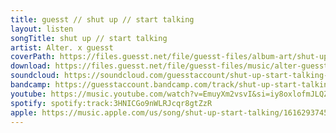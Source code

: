 ```yaml
---
title: guesst // shut up // start talking
layout: listen
songTitle: shut up // start talking
artist: Alter. x guesst
coverPath: https://files.guesst.net/file/guesst-files/album-art/shut-up-start-talking-cover.jpeg
download: https://files.guesst.net/file/guesst-files/music/alter-guesst-shut-up-start-talking.aiff
soundcloud: https://soundcloud.com/guesstaccount/shut-up-start-talking-alter-x-guesst
bandcamp: https://guesstaccount.bandcamp.com/track/shut-up-start-talking
youtube: https://music.youtube.com/watch?v=EmuyXm2vsvI&si=iy8oxlofmJLQZBlX
spotify: spotify:track:3HNICGo9nWLRJcqr8gtZzR
apple: https://music.apple.com/us/song/shut-up-start-talking/1616293745
---
```

